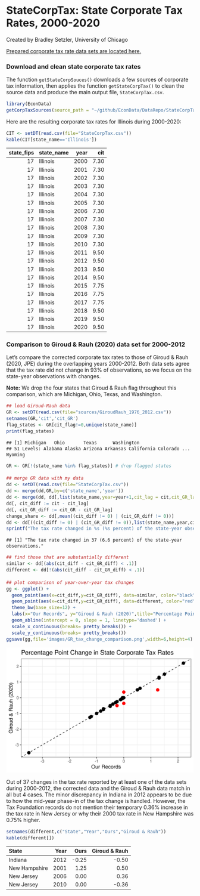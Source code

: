 StateCorpTax: State Corporate Tax Rates, 2000-2020
================
Created by Bradley Setzler, University of Chicago

[Prepared corporate tax rate data sets are located
here.](https://github.com/setzler/EconData/tree/master/DataRepo/StateCorpTax/)

### Download and clean state corporate tax rates

The function `getStateCorpSouces()` downloads a few sources of corporate
tax information, then applies the function `getStateCorpTax()` to clean
the source data and produce the main output file, `StateCorpTax.csv`.

``` r
library(EconData)
getCorpTaxSources(source_path = "~/github/EconData/DataRepo/StateCorpTax/sources/")
```

Here are the resulting corporate tax rates for Illinois during
2000-2020:

``` r
CIT <- setDT(read.csv(file="StateCorpTax.csv"))
kable(CIT[state_name=='Illinois'])
```

| state\_fips | state\_name | year |  cit |
| ----------: | :---------- | ---: | ---: |
|          17 | Illinois    | 2000 | 7.30 |
|          17 | Illinois    | 2001 | 7.30 |
|          17 | Illinois    | 2002 | 7.30 |
|          17 | Illinois    | 2003 | 7.30 |
|          17 | Illinois    | 2004 | 7.30 |
|          17 | Illinois    | 2005 | 7.30 |
|          17 | Illinois    | 2006 | 7.30 |
|          17 | Illinois    | 2007 | 7.30 |
|          17 | Illinois    | 2008 | 7.30 |
|          17 | Illinois    | 2009 | 7.30 |
|          17 | Illinois    | 2010 | 7.30 |
|          17 | Illinois    | 2011 | 9.50 |
|          17 | Illinois    | 2012 | 9.50 |
|          17 | Illinois    | 2013 | 9.50 |
|          17 | Illinois    | 2014 | 9.50 |
|          17 | Illinois    | 2015 | 7.75 |
|          17 | Illinois    | 2016 | 7.75 |
|          17 | Illinois    | 2017 | 7.75 |
|          17 | Illinois    | 2018 | 9.50 |
|          17 | Illinois    | 2019 | 9.50 |
|          17 | Illinois    | 2020 | 9.50 |

### Comparison to Giroud & Rauh (2020) data set for 2000-2012

Let’s compare the corrected corporate tax rates to those of Giroud &
Rauh (2020, JPE) during the overlapping years 2000-2012. Both data sets
agree that the tax rate did not change in 93% of observations, so we
focus on the state-year observations with changes.

**Note:** We drop the four states that Giroud & Rauh flag throughout
this comparison, which are Michigan, Ohio, Texas, and Washington.

``` r
## load Giroud-Rauh data
GR <- setDT(read.csv(file="sources/GiroudRauh_1976_2012.csv"))
setnames(GR,'cit','cit_GR')
flag_states <- GR[cit_flag!=0,unique(state_name)]
print(flag_states)
```

    ## [1] Michigan   Ohio       Texas      Washington
    ## 51 Levels: Alabama Alaska Arizona Arkansas California Colorado ... Wyoming

``` r
GR <- GR[!(state_name %in% flag_states)] # drop flagged states

## merge GR data with my data
dd <- setDT(read.csv(file="StateCorpTax.csv"))
dd <- merge(dd,GR,by=c('state_name','year'))
dd <- merge(dd, dd[,list(state_name,year=year+1,cit_lag = cit,cit_GR_lag = cit_GR)],by=c('state_name','year'))
dd[, cit_diff := cit - cit_lag]
dd[, cit_GR_diff := cit_GR - cit_GR_lag]
change_share <- dd[,mean((cit_diff != 0) | (cit_GR_diff != 0))]
dd <- dd[((cit_diff != 0) | (cit_GR_diff != 0)),list(state_name,year,cit_diff,cit_GR_diff)]
sprintf("The tax rate changed in %s (%s percent) of the state-year observations.",nrow(dd),round(change_share*100,1))
```

    ## [1] "The tax rate changed in 37 (6.6 percent) of the state-year observations."

``` r
## find those that are substantially different
similar <- dd[(abs(cit_diff - cit_GR_diff) < .1)]
different <- dd[!(abs(cit_diff - cit_GR_diff) < .1)]

## plot comparison of year-over-year tax changes
gg <- ggplot() +
  geom_point(aes(x=cit_diff,y=cit_GR_diff), data=similar, color="black", size=3) +
  geom_point(aes(x=cit_diff,y=cit_GR_diff), data=different, color="red", size=3) +
  theme_bw(base_size=12) + 
  labs(x="Our Records", y="Giroud & Rauh (2020)",title="Percentage Point Change in State Corporate Tax Rates") +
  geom_abline(intercept = 0, slope = 1, linetype='dashed') +
  scale_x_continuous(breaks= pretty_breaks()) +
  scale_y_continuous(breaks= pretty_breaks())
ggsave(gg,file='images/GR_tax_change_comparison.png',width=6,height=4)
```

![](images/GR_tax_change_comparison.png)

Out of 37 changes in the tax rate reported by at least one of the data
sets during 2000-2012, the corrected data and the Giroud & Rauh data
match in all but 4 cases. The minor discrepancy in Indiana in 2012
appears to be due to how the mid-year phase-in of the tax change is
handled. However, the Tax Foundation records do not mention their
temporary 0.36% increase in the tax rate in New Jersey or why their 2000
tax rate in New Hampshire was 0.75% higher.

``` r
setnames(different,c("State","Year","Ours","Giroud & Rauh"))
kable(different[])
```

| State         | Year |   Ours | Giroud & Rauh |
| :------------ | ---: | -----: | ------------: |
| Indiana       | 2012 | \-0.25 |        \-0.50 |
| New Hampshire | 2001 |   1.25 |          0.50 |
| New Jersey    | 2006 |   0.00 |          0.36 |
| New Jersey    | 2010 |   0.00 |        \-0.36 |
